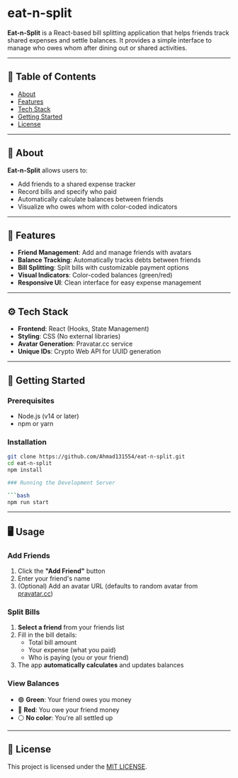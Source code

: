 # eat-n-split

**Eat-n-Split** is a React-based bill splitting application that helps friends track shared expenses and settle balances. It provides a simple interface to manage who owes whom after dining out or shared activities.

---

## 🧭 Table of Contents

- [About](#about)
- [Features](#features)
- [Tech Stack](#tech-stack)
- [Getting Started](#getting-started)
- [License](#license)

---

## 📌 About

**Eat-n-Split** allows users to:

- Add friends to a shared expense tracker
- Record bills and specify who paid
- Automatically calculate balances between friends
- Visualize who owes whom with color-coded indicators

---

## 🌟 Features

- **Friend Management**: Add and manage friends with avatars
- **Balance Tracking**: Automatically tracks debts between friends
- **Bill Splitting**: Split bills with customizable payment options
- **Visual Indicators**: Color-coded balances (green/red)
- **Responsive UI**: Clean interface for easy expense management

---

## ⚙️ Tech Stack

- **Frontend**: React (Hooks, State Management)
- **Styling**: CSS (No external libraries)
- **Avatar Generation**: Pravatar.cc service
- **Unique IDs**: Crypto Web API for UUID generation

---

## 🚀 Getting Started

### Prerequisites

- Node.js (v14 or later)
- npm or yarn

### Installation

````bash
git clone https://github.com/Ahmad131554/eat-n-split.git
cd eat-n-split
npm install

### Running the Development Server

```bash
npm run start
````

---

## 🖥️ Usage

### Add Friends

1. Click the **"Add Friend"** button
2. Enter your friend's name
3. (Optional) Add an avatar URL (defaults to random avatar from [pravatar.cc](https://pravatar.cc/))

### Split Bills

1. **Select a friend** from your friends list
2. Fill in the bill details:
   - Total bill amount
   - Your expense (what you paid)
   - Who is paying (you or your friend)
3. The app **automatically calculates** and updates balances

### View Balances

- 🟢 **Green**: Your friend owes you money
- 🔴 **Red**: You owe your friend money
- ⚪ **No color**: You're all settled up

---

## 📄 License

This project is licensed under the [MIT LICENSE](./LICENSE).
